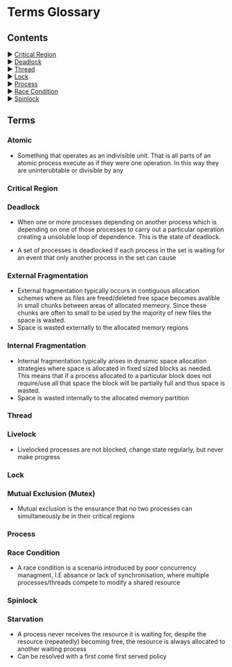 # Terms Glossary

## Contents

► [Critical Region](#Critical%20Region)   
► [Deadlock](#Deadlock)   
► [Thread](#Thread)  
► [Lock](#Lock)   
► [Process](#Process)  
► [Race Condition](#Race%20Condition)  
► [Spinlock](#Spinlock) 

## Terms

### Atomic

* Something that operates as an indivisible unit. That is all parts of an atomic process execute as if they were one operation. In this way they are uninterubtable or divisible by any 

### Critical Region



### Deadlock

* When one or more processes depending on another process which is depending on one of those processes to carry out a particular operation creating a unsoluble loop of dependence. This is the state of deadlock.

* A set of processes is deadlocked if each process in the set is waiting for an event that only another process in the set can cause

### External Fragmentation

* External fragmentation typically occurs in contiguous allocation schemes where as files are freed/deleted free space becomes avalible in small chunks between areas of allocated memeory. Since these chunks are often to small to be used by the majority of new files the space is wasted.
* Space is wasted externally to the allocated memory regions

### Internal Fragmentation

* Internal fragmentation typically arises in dynamic space allocation strategies where space is allocated in fixed sized blocks as needed. This means that if a process allocated to a particular block does not require/use all that space the block will be partially full and thus space is wasted.
* Space is wasted internally to the allocated memory partition

### Thread


### Livelock

* Livelocked processes are not blocked, change state regularly,
but never make progress

### Lock


### Mutual Exclusion (Mutex)

* Mutual exclusion is the ensurance that no two processes can simultaneously be in their critical regions


### Process



### Race Condition

* A race condition is a scenario introduced by poor concurrency managment, I.E absance or lack of synchronisation, where multiple processes/threads compete to modify a shared resource

### Spinlock


### Starvation 

* A process never receives the resource it is waiting for, despite the resource (repeatedly) becoming free, the resource is always allocated to another waiting process
* Can be resolved with a first come first served policy